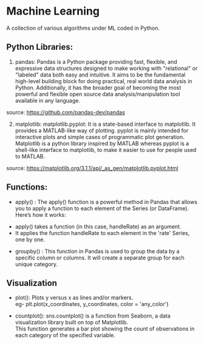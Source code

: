 # Machine Learning
A collection of various algorithms under ML coded in Python.
## Python Libraries:
1. pandas: Pandas is a Python package providing fast, flexible, and expressive data structures designed to make working with "relational" or "labeled" data both easy and intuitive. It aims to be the fundamental high-level building block for doing practical, real world data analysis in Python. Additionally, it has the broader goal of becoming the most powerful and flexible open source data analysis/manipulation tool available in any language.

source: https://github.com/pandas-dev/pandas

2. matplotlib: matplotlib.pyplot: It is a state-based interface to matplotlib. It provides a MATLAB-like way of plotting.
pyplot is mainly intended for interactive plots and simple cases of programmatic plot generation. 
Matplotlib is a python library inspired by MATLAB whereas pyplot is a shell-like interface to matplotlib, to make it easier to use for people used to MATLAB.

source: https://matplotlib.org/3.1.1/api/_as_gen/matplotlib.pyplot.html

## Functions:
* apply() : The apply() function is a powerful method in Pandas that allows you to apply a function to each element of the Series (or DataFrame). Here’s how it works:
- apply() takes a function (in this case, handleRate) as an argument.
- It applies the function handleRate to each element in the 'rate' Series, one by one.
* groupby() : This function in Pandas is used to group the data by a specific column or columns. It will create a separate group for each unique category.

## Visualization
* plot(): Plots y versus x as lines and/or markers.<br>
      eg- plt.plot(x_coordinates, y_coordinates, color = 'any_color')
      
* countplot(): sns.countplot() is a function from Seaborn, a data visualization library built on top of Matplotlib.<br>
    This function generates a bar plot showing the count of observations in each category of the specified variable. 